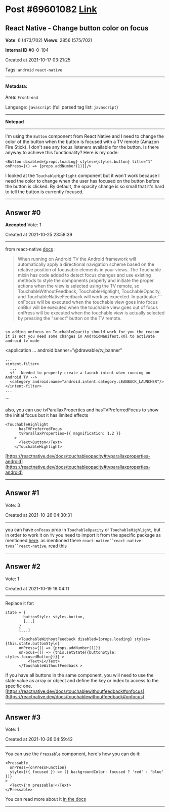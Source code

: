 
# Post \#69601082 [Link](https://stackoverflow.com/questions/69601082/)

## React Native - Change button color on focus

**Vote**: 6 (473/702) **Views**: 2856 (575/702) 

**Internal ID** \#0-0-104

Created at 2021-10-17 03:21:25

Tags: `android` `react-native`

----------

#### Metadata:

Area: `Front-end`

Language: `javascript` (full parsed tag list: `javascript`)

----------

**Notepad**


----------

I'm using the `Button` component from React Native and I need to change the color of the button when the button is focused with a TV remote (Amazon Fire Stick). I don't see any focus listeners available for the button. Is there anyway to achieve this functionality? Here is my code:
```
<Button disabled={props.loading} styles={styles.button} title="1" onPress={() => {props.addNumber(1)}}/>
```

I looked at the `TouchableHighlight` component but it won't work because I need the color to change when the user has focused on the button before the button is clicked. By default, the opacity change is so small that it's hard to tell the button is currently focused.


----------
        
## Answer \#0

**Accepted** Vote: 1

Created at 2021-10-25 23:58:39

------------

from react-native [docs](https://reactnative.dev/docs/building-for-tv#build-changes) :
> When running on Android TV the Android framework will automatically
apply a directional navigation scheme based on the relative position
of focusable elements in your views. The Touchable mixin has code
added to detect focus changes and use existing methods to style the
components properly and initiate the proper actions when the view is
selected using the TV remote, so TouchableWithoutFeedback,
TouchableHighlight, TouchableOpacity, and TouchableNativeFeedback will
work as expected. In particular:```
onFocus will be executed when the touchable view goes into focus
onBlur will be executed when the touchable view goes out of focus
onPress will be executed when the touchable view is actually selected by pressing the "select" button on the TV remote.
```

so adding onfocus on TouchableOpacity should work for you the reason it is not you need some changes in AndroidManifest.xml to activate android tv mode
```
<!-- Add custom banner image to display as Android TV launcher icon -->
 <application
  ...
  android:banner="@drawable/tv_banner"
  >
    ...
    <intent-filter>
      ...
      <!-- Needed to properly create a launch intent when running on Android TV -->
      <category android:name="android.intent.category.LEANBACK_LAUNCHER"/>
    </intent-filter>
    ...
  </application>
```

also, you can use tvParallaxProperties and hasTVPreferredFocus to show the initial focus but it has limited effects
```
<TouchableHighlight
      hasTVPreferredFocus
      tvParallaxProperties={{ magnification: 1.2 }}
    >
      <Text>Button</Text>
    </TouchableHighlight>
```

[https://reactnative.dev/docs/touchableopacity#tvparallaxproperties-android](https://reactnative.dev/docs/touchableopacity#tvparallaxproperties-android)


------------
    
    
## Answer \#1

 Vote: 3

Created at 2021-10-26 04:30:31

------------

you can have `onFocus` prop in `TouchableOpacity` or `TouchableHighlight`, but in order to work it on `TV` you need to import it from the specific package as mentioned [here](https://github.com/facebook/react-native/issues/31391#issuecomment-921619273). as mentioned there `react-native``react-native-tvos``react-native`.
[read this](https://reactnative.dev/blog/2020/03/26/version-0.62#moving-apple-tv-to-react-native-tvos)


------------
    
    
## Answer \#2

 Vote: 1

Created at 2021-10-19 18:04:11

------------

Replace it for:
```
state = {
        buttonStyle: styles.button,
        [...]
      }
      [...]

      <TouchableWithoutFeedback disabled={props.loading} styles={this.state.buttonStyle} 
      onPress={() => {props.addNumber(1)}} 
      onFocus={() => {this.setState({buttonStyle: styles.focusedButton})}} >
          <Text>1</Text>
      </TouchableWithoutFeedback >
```

If you have all buttons in the same component, you will need to use the state value as array or object and define the key or index to access to the specific one.
[https://reactnative.dev/docs/touchablewithoutfeedback#onfocus](https://reactnative.dev/docs/touchablewithoutfeedback#onfocus)


------------
    
    
## Answer \#3

 Vote: 1

Created at 2021-10-26 04:59:42

------------

You can use the `Pressable` component, here's how you can do it:
```
<Pressable
  onPress={onPressFunction}
  style={({ focused }) => ({ backgroundColor: focused ? 'red' : 'blue' })}
>
  <Text>I'm pressable!</Text>
</Pressable>
```

You can read more about it [in the docs](https://reactnative.dev/docs/pressable)


------------
    
    